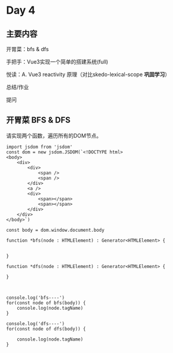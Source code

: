 # Day 4

## 主要内容



开胃菜：bfs & dfs

手把手：Vue3实现一个简单的搭建系统(full)

悦读：A. Vue3 reactivity 原理（对比skedo-lexical-scope **巩固学习**）

总结/作业

提问



## 开胃菜 BFS & DFS



请实现两个函数，遍历所有的DOM节点。

```tsx
import jsdom from 'jsdom'
const dom = new jsdom.JSDOM(`<!DOCTYPE html>
<body>
	<div>
		<div>
			<span />
			<span />
		</div>
		<a />
		<div>
			<span></span>
			<span></span>
		</div>
	</div>
</body>`)

const body = dom.window.document.body

function *bfs(node : HTMLElement) : Generator<HTMLElement> {


} 

function *dfs(node : HTMLElement) : Generator<HTMLElement> {

}



console.log('bfs----')
for(const node of bfs(body)) {
	console.log(node.tagName)
}

console.log('dfs----')
for(const node of dfs(body)) {

	console.log(node.tagName)
}
```

